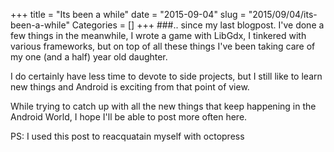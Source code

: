 +++
title = "Its been a while"
date = "2015-09-04"
slug = "2015/09/04/its-been-a-while"
Categories = []
+++
###.. since my last blogpost. 
I've done a few things in the meanwhile, I wrote a game with LibGdx, I tinkered with various frameworks, but on top of all these things I've been taking care of my one (and a half) year old daughter. 

I do certainly have less time to devote to side projects, but I still like to learn new things and Android is exciting from that point of view.

While trying to catch up with all the new things that keep happening in the Android World, I hope I'll be able to post more often here.

PS: I used this post to reacquatain myself with octopress
